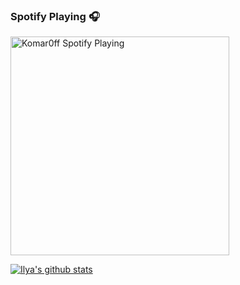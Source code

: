 ### Spotify Playing 🎧

[<img src="https://spotify-playing-puce.vercel.app/api/spotify" alt="Komar0ff Spotify Playing" width="350" />](https://open.spotify.com/user/s6zkxrrclsh72vtvdrqm8ttji)

[![Ilya's github stats](https://github-readme-stats.vercel.app/api?username=komar0ff&count_private=true&theme=graywhite&show_icons=true)]()
